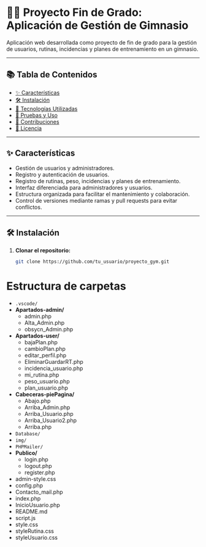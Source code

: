 # 🏋️‍♂️ Proyecto Fin de Grado: Aplicación de Gestión de Gimnasio

Aplicación web desarrollada como proyecto de fin de grado para la gestión de usuarios, rutinas, incidencias y planes de entrenamiento en un gimnasio.

---

## 📚 Tabla de Contenidos

- [✨ Características](#-características)
- [🛠️ Instalación](#️-instalación)
- [🚀 Tecnologías Utilizadas](#-tecnologías-utilizadas)
- [🧪 Pruebas y Uso](#-pruebas-y-uso)
- [🤝 Contribuciones](#-contribuciones)
- [📄 Licencia](#-licencia)

---

## ✨ Características

- Gestión de usuarios y administradores.
- Registro y autenticación de usuarios.
- Registro de rutinas, peso, incidencias y planes de entrenamiento.
- Interfaz diferenciada para administradores y usuarios.
- Estructura organizada para facilitar el mantenimiento y colaboración.
- Control de versiones mediante ramas y pull requests para evitar conflictos.

---

## 🛠️ Instalación

1. **Clonar el repositorio:**
   ```bash
   git clone https://github.com/tu_usuario/proyecto_gym.git

# Estructura de carpetas

- `.vscode/`
- **Apartados-admin/**
  - admin.php
  - Alta_Admin.php
  - obsycn_Admin.php
- **Apartados-user/**
  - bajaPlan.php
  - cambioPlan.php
  - editar_perfil.php
  - EliminarGuardarRT.php
  - incidencia_usuario.php
  - mi_rutina.php
  - peso_usuario.php
  - plan_usuario.php
- **Cabeceras-piePagina/**
  - Abajo.php
  - Arriba_Admin.php
  - Arriba_Usuario.php
  - Arriba_Usuario2.php
  - Arriba.php
- `Database/`
- `img/`
- `PHPMailer/`
- **Publico/**
  - login.php
  - logout.php
  - register.php
- admin-style.css
- config.php
- Contacto_mail.php
- index.php
- InicioUsuario.php
- README.md
- script.js
- style.css
- styleRutina.css
- styleUsuario.css
